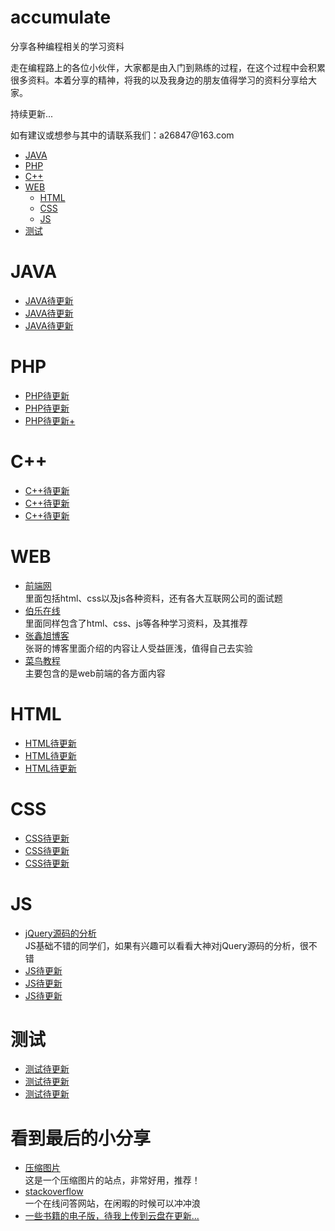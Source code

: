 # accumulate
分享各种编程相关的学习资料
<p>走在编程路上的各位小伙伴，大家都是由入门到熟练的过程，在这个过程中会积累很多资料。本着分享的精神，将我的以及我身边的朋友值得学习的资料分享给大家。</p>
<p>持续更新...</p>
<p>如有建议或想参与其中的请联系我们：a26847@163.com</p>
<ul>
	<li><a href="#java">JAVA</a></li>
	<li><a href="#php">PHP</a></li>
	<li><a href="#cplus">C++</a></li>
	<li><a href="#web">WEB</a>
		<ul>
			<li><a href="#html">HTML</a></li>
			<li><a href="#css">CSS</a></li>
			<li><a href="#js">JS</a></li>
		</ul>
	</li>
	<li><a href="#test">测试</a></li>
</ul>
<div id="java">
<h1>JAVA</h1>
<ul>
	<li><a href="">JAVA待更新</a></li>
	<li><a href="">JAVA待更新</a></li>
	<li><a href="">JAVA待更新</a></li>
</ul>
</div>
<div id="php">
<h1>PHP</h1>
<ul>
	<li><a href="">PHP待更新</a></li>
	<li><a href="">PHP待更新</a></li>
	<li><a href="">PHP待更新+</a></li>
</ul>
</div>
<div id="cplus">
<h1>C++</h1>
<ul>
	<li><a href="">C++待更新</a></li>
	<li><a href="">C++待更新</a></li>
	<li><a href="">C++待更新</a></li>
</ul>
</div>
<div id="web">
<h1>WEB</h1>
<ul>
	<li><a href="http://www.w3cfuns.com/" target="_blank">前端网</a></br>里面包括html、css以及js各种资料，还有各大互联网公司的面试题</li>
	<li><a href="http://www.jobbole.com" target="_blank">伯乐在线</a></br>里面同样包含了html、css、js等各种学习资料，及其推荐</li>
	<li><a href="http://www.zhangxinxu.com/" target="_blank">张鑫旭博客</a></br>张哥的博客里面介绍的内容让人受益匪浅，值得自己去实验</li>
	<li><a href="http://www.runoob.com/" target="_blank">菜鸟教程</a></br>主要包含的是web前端的各方面内容</li>
</ul>
</div>
<div id="html">
<h1>HTML</h1>
<ul>
	<li><a href="">HTML待更新</a></li>
	<li><a href="">HTML待更新</a></li>
	<li><a href="">HTML待更新</a></li>
</ul>
</div>
<div id="css">
<h1>CSS</h1>
<ul>
	<li><a href="">CSS待更新</a></li>
	<li><a href="">CSS待更新</a></li>
	<li><a href="">CSS待更新</a></li>

</ul>
</div>
<div id="js">
<h1>JS</h1>
<ul>
	<li><a href="http://www.cnblogs.com/aaronjs/p/3279314.html" target="_blank">jQuery源码的分析</a></br>JS基础不错的同学们，如果有兴趣可以看看大神对jQuery源码的分析，很不错</li>
	<li><a href="">JS待更新</a></li>
	<li><a href="">JS待更新</a></li>
	<li><a href="">JS待更新</a></li>
</ul>
</div>
<div id="test">
<h1>测试</h1>
<ul>
	<li><a href="">测试待更新</a></li>
	<li><a href="">测试待更新</a></li>
	<li><a href="">测试待更新</a></li>
</ul>
</div>
<div>
<h1>看到最后的小分享</h1>
<ul>
	<li><a href="https://tinypng.com" target="_blank">压缩图片</a></br>这是一个压缩图片的站点，非常好用，推荐！</li>
	<li><a href="http://stackoverflow.com/" target="_blank">stackoverflow</a></br>一个在线问答网站，在闲暇的时候可以冲冲浪</li>
	<li><a href="">一些书籍的电子版，待我上传到云盘在更新...</a></li>
</ul>
</div>
